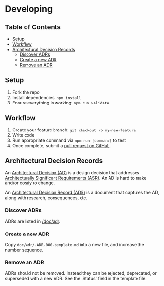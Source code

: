 # Developing

## Table of Contents

<!-- START doctoc generated TOC please keep comment here to allow auto update -->
<!-- DON'T EDIT THIS SECTION, INSTEAD RE-RUN doctoc TO UPDATE -->

- [Setup](#setup)
- [Workflow](#workflow)
- [Architectural Decision Records](#architectural-decision-records)
  - [Discover ADRs](#discover-adrs)
  - [Create a new ADR](#create-a-new-adr)
  - [Remove an ADR](#remove-an-adr)

<!-- END doctoc generated TOC please keep comment here to allow auto update -->

## Setup

1. Fork the repo
1. Install dependencies: `npm install`
1. Ensure everything is working: `npm run validate`

## Workflow

1. Create your feature branch: `git checkout -b my-new-feature`
1. Write code
1. Run appropriate command via `npm run [command]` to test
1. Once complete, submit a [pull request on GitHub](https://github.com/iamturns/iamturns-scripts/pulls).

## Architectural Decision Records

An [Architectural Decision (AD)](https://en.wikipedia.org/wiki/Architectural_decision) is a design decision that addresses [Architecturally Significant Requirements (ASR)](https://en.wikipedia.org/wiki/Architecturally_significant_requirements). An AD is hard to make and/or costly to change.

An [Architectural Decision Record (ADR)](https://adr.github.io/) is a document that captures the AD, along with research, consequences, etc.

### Discover ADRs

ADRs are listed in [/doc/adr](/doc/adr).

### Create a new ADR

Copy `doc/adr/.ADR-000-template.md` into a new file, and increase the number sequence.

### Remove an ADR

ADRs should not be removed. Instead they can be rejected, deprecated, or superseded with a new ADR. See the 'Status' field in the template file.
